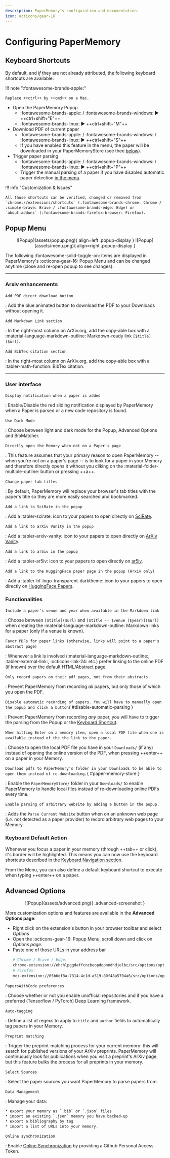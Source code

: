 ```yaml
---
description: PaperMemory's configuration and documentation.
icon: octicons/gear-16
---
```


# Configuring PaperMemory

## Keyboard Shortcuts

By default, and _if_ they are not already attributed, the following keyboard shortcuts are available:

!!! note ":fontawesome-brands-apple:"

    Replace ++ctrl++ by ++cmd++ on a Mac.

-   Open the PaperMemory Popup
    -   :fontawesome-brands-apple: / :fontawesome-brands-windows: ▶️ ++ctrl+shift+"E"++
    -   :fontawesome-brands-linux: ▶️ ++ctrl+shift+"M"++
-   Download PDF of current paper
    -   :fontawesome-brands-apple: / :fontawesome-brands-windows: / :fontawesome-brands-linux: ▶️ ++ctrl+shift+"S"++
    -   If you have enabled this feature in the menu, the paper will be downloaded in your PaperMemoryStore (see thee [below](#paper-memory-store)).
-   Trigger paper parsing
    -   :fontawesome-brands-apple: / :fontawesome-brands-windows: / :fontawesome-brands-linux: ▶️ ++ctrl+shift+"P"++
    -   Trigger the manual parsing of a paper if you have disabled automatic paper detection [in the menu](#disable-automatic-parsing).

!!! info "Customization & Issues"

    All those shortcuts can be verified, changed or removed from `chrome://extensions/shortcuts` (:fontawesome-brands-chrome: Chrome / :simple-brave: Brave / :fontawesome-brands-edge: Edge) or `about:addons` (:fontawesome-brands-firefox-browser: Firefox).

## Popup Menu

<p align="center" markdown>
![Popup](assets/popup.png){ align=left .popup-display }
![Popup](assets/menu.png){ align=right .popup-display }
</p>

<p style="clear: both;"/>

The following :fontawesome-solid-toggle-on: items are displayed in PaperMemory's :octicons-gear-16: Popup Menu and can be changed anytime (close and re-open popup to see changes).

---

### Arxiv enhancements

`Add PDF direct download button`

: Add the blue animated button to download the PDF to your Downloads without opening it.

`Add Markdown Link section`

: In the right-most column on ArXiv.org, add the copy-able box with a :material-language-markdown-outline: Markdown-ready link `[$title]($url)`.

`Add BibTex citation section`

: In the right-most column on ArXiv.org, add the copy-able box with a :tabler-math-function: BibTex citation.

---

### User interface

`Display notification when a paper is added`

: Enable/Disable the red sliding notification displayed by PaperMemory when a Paper is parsed or a new code repository is found.

`Use Dark Mode`

: Choose between light and dark mode for the Popup, Advanced Options and BibMatcher.

`Directly open the Memory when not on a Paper's page`

: This feature assumes that your primary reason to open PaperMemory -- when you're not on a paper's page -- is to look for a paper in your Memory and therefore directly opens it without you cliking on the :material-folder-multiple-outline: button or pressing ++a++.

`Change paper tab titles`

: By default, PaperMemory will replace your browser's tab titles with the paper's title so they are more easily searched and bookmarked.

`Add a link to SciRate in the popup`

: Add a :tabler-scirate: icon to your papers to open directly on [SciRate](https://scirate.com).

`Add a link to arXiv Vanity in the popup`

: Add a :tabler-arxiv-vanity: icon to your papers to open directly on [ArXiv Vanity](https://www.arxiv-vanity.com/).

`Add a link to ar5iv in the popup`

: Add a :tabler-ar5iv: icon to your papers to open directly on [ar5iv](https://ar5iv.labs.arxiv.org/).

`Add a link to the HuggingFace paper page in the popup (Arxiv only)`

: Add a :tabler-hf-logo-transparent-darktheme: icon to your papers to open directly on [HuggingFace Papers](https://huggingface.co/papers).

### Functionalities

`Include a paper's venue and year when available in the Markdown link`

: Choose between `[$title]($url)` and `[$title -- $venue ($year)]($url)` when creating the :material-language-markdown-outline: Markdown links for a paper (only if a venue is known).

`Favor PDFs for paper links (otherwise, links will point to a paper's abstract page)`

: Whenever a link is involved (:material-language-markdown-outline:, :tabler-external-link:, :octicons-link-24: etc.) prefer linking to the online PDF (if known) over the default HTML/Abstract page.

`Only record papers on their pdf pages, not from their abstracts`

: Prevent PaperMemory from recording _all_ papers, but only those of which you open the PDF.

`Disable automatic recording of papers. You will have to manually open the popup and click a button`{ #disable-automatic-parsing }

: Prevent PaperMemory from recording _any_ paper, you will have to trigger the parsing from the Popup or the [Keyboard Shortcut](./configuration.md#keyboard-shortcuts).

`When hitting Enter on a memory item, open a local PDF file when one is available instead of the the link to the paper.`

: Choose to open the local PDF file you have in your `Downloads/` (if any) instead of opening the online version of the PDF, when pressing ++enter++ on a paper in your Memory.

`Download pdfs to PaperMemory's folder in your Downloads to be able to open them instead of re-downloading.`{ #paper-memory-store }

: Enable the `PaperMemoryStore/` folder in your `Downloads/` to enable PaperMemory to handle local files instead of re-downloading online PDFs every time.

`Enable parsing of arbitrary website by adding a button in the popup.`

: Adds the `Parse Current Website` button when on an unknown web page (_i.e._ not detected as a paper provider) to record arbitrary web pages to your Memory.

### Keyboard Default Action

Whenever you focus a paper in your memory (through ++tab++ or click), it's border will be highlighted. This means you can now use the keyboard shortcuts described in the [Keyboard Navigation section](./features.md#keyboard-navigation).

From the Menu, you can also define a default keyboard shortcut to execute when typing ++enter++ on a paper.

## Advanced Options

<p align="center" markdown>
![Popup](assets/advanced.png){ .advanced-screenshot }
</p>

More customization options and features are available in the **Advanced Options page**:

-   Right click on the extension's button in your browser toolbar and select _Options_
-   Open the :octicons-gear-16: Popup Menu, scroll down and click on _Options page_.
-   Paste one of those URLs in your address bar
    ```bash
    # Chrome / Brave / Edge:
    chrome-extension://ehchlpggdaffcncbeopdopnndhdjelbc/src/options/options.html
    # Firefox:
    moz-extension://05b6ef8a-7314-4c1d-a519-80f48a5794a6/src/options/options.html
    ```

`PapersWithCode preferences`

: Choose whether or not you enable unofficial repositories and if you have a preferred (Tensorflow / PyTorch) Deep Learning framework.

`Auto-tagging`

: Define a list of regexs to apply to `title` and `author` fields to automatically tag papers in your Memory.

`Preprint matching`

: Trigger the preprint-matching process for your current memory: this will search for published versions of your ArXiv preprints. PaperMemory will continuously look for publications when you visit a preprint's ArXiv page, but this feature bulks the process for all preprints in your memory.

`Select Sources`

: Select the paper sources you want PaperMemory to parse papers from.

`Data Management`

: Manage your data:

    * export your memory as `.bib` or `.json` files
    * import an existing `.json` memory you have backed-up
    * export a bibliography by tag
    * import a list of URLs into your memory.

`Online synchronization`

: Enable [Online Synchronization](features.md#online-synchronization) by providing a Github Personal Access Token.
